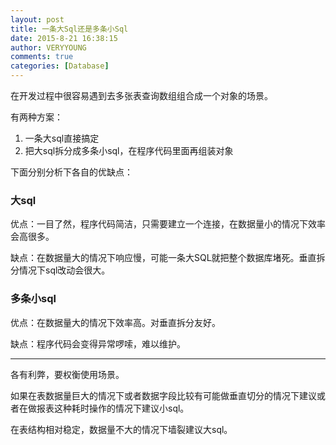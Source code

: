 ```yaml
---
layout: post
title: 一条大Sql还是多条小Sql
date: 2015-8-21 16:38:15
author: VERYYOUNG
comments: true
categories: [Database]
---
```



在开发过程中很容易遇到去多张表查询数组组合成一个对象的场景。

有两种方案：

1. 一条大sql直接搞定
2. 把大sql拆分成多条小sql，在程序代码里面再组装对象

<!-- more -->


下面分别分析下各自的优缺点：

### 大sql

优点：一目了然，程序代码简洁，只需要建立一个连接，在数据量小的情况下效率会高很多。

缺点：在数据量大的情况下响应慢，可能一条大SQL就把整个数据库堵死。垂直拆分情况下sql改动会很大。

### 多条小sql

优点：在数据量大的情况下效率高。对垂直拆分友好。

缺点：程序代码会变得异常啰嗦，难以维护。


----------

各有利弊，要权衡使用场景。

如果在表数据量巨大的情况下或者数据字段比较有可能做垂直切分的情况下建议或者在做报表这种耗时操作的情况下建议小sql。

在表结构相对稳定，数据量不大的情况下墙裂建议大sql。






